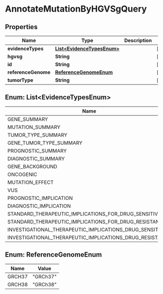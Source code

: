 

# AnnotateMutationByHGVSgQuery


## Properties

| Name | Type | Description | Notes |
|------------ | ------------- | ------------- | -------------|
|**evidenceTypes** | [**List&lt;EvidenceTypesEnum&gt;**](#List&lt;EvidenceTypesEnum&gt;) |  |  [optional] |
|**hgvsg** | **String** |  |  [optional] |
|**id** | **String** |  |  [optional] |
|**referenceGenome** | [**ReferenceGenomeEnum**](#ReferenceGenomeEnum) |  |  [optional] |
|**tumorType** | **String** |  |  [optional] |



## Enum: List&lt;EvidenceTypesEnum&gt;

| Name | Value |
|---- | -----|
| GENE_SUMMARY | &quot;GENE_SUMMARY&quot; |
| MUTATION_SUMMARY | &quot;MUTATION_SUMMARY&quot; |
| TUMOR_TYPE_SUMMARY | &quot;TUMOR_TYPE_SUMMARY&quot; |
| GENE_TUMOR_TYPE_SUMMARY | &quot;GENE_TUMOR_TYPE_SUMMARY&quot; |
| PROGNOSTIC_SUMMARY | &quot;PROGNOSTIC_SUMMARY&quot; |
| DIAGNOSTIC_SUMMARY | &quot;DIAGNOSTIC_SUMMARY&quot; |
| GENE_BACKGROUND | &quot;GENE_BACKGROUND&quot; |
| ONCOGENIC | &quot;ONCOGENIC&quot; |
| MUTATION_EFFECT | &quot;MUTATION_EFFECT&quot; |
| VUS | &quot;VUS&quot; |
| PROGNOSTIC_IMPLICATION | &quot;PROGNOSTIC_IMPLICATION&quot; |
| DIAGNOSTIC_IMPLICATION | &quot;DIAGNOSTIC_IMPLICATION&quot; |
| STANDARD_THERAPEUTIC_IMPLICATIONS_FOR_DRUG_SENSITIVITY | &quot;STANDARD_THERAPEUTIC_IMPLICATIONS_FOR_DRUG_SENSITIVITY&quot; |
| STANDARD_THERAPEUTIC_IMPLICATIONS_FOR_DRUG_RESISTANCE | &quot;STANDARD_THERAPEUTIC_IMPLICATIONS_FOR_DRUG_RESISTANCE&quot; |
| INVESTIGATIONAL_THERAPEUTIC_IMPLICATIONS_DRUG_SENSITIVITY | &quot;INVESTIGATIONAL_THERAPEUTIC_IMPLICATIONS_DRUG_SENSITIVITY&quot; |
| INVESTIGATIONAL_THERAPEUTIC_IMPLICATIONS_DRUG_RESISTANCE | &quot;INVESTIGATIONAL_THERAPEUTIC_IMPLICATIONS_DRUG_RESISTANCE&quot; |



## Enum: ReferenceGenomeEnum

| Name | Value |
|---- | -----|
| GRCH37 | &quot;GRCh37&quot; |
| GRCH38 | &quot;GRCh38&quot; |



